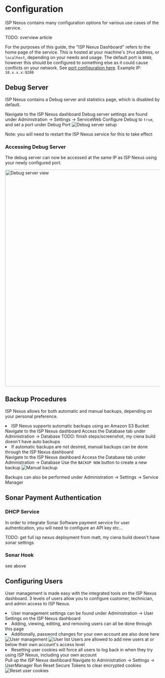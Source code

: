 # Configuration

ISP Nexus contains many configuration options for various use cases of the service.

<warning>TODO: overview article</warning>

<tip>
    For the purposes of this guide, the "ISP Nexus Dashboard" refers to the home page of the service.
    This is hosted at your machine's <code>IPv4</code> address, or <code>localhost</code>, depending on your needs and usage.
    The default port is <code>8080</code>, however this should be configured to something else as it could
    cause conflicts on your network. See <a href="Installation.md#first-deployment-setup">port configuration here</a>.
    Example IP: <code>10.x.x.x:9200</code>
</tip>

## Debug Server

ISP Nexus contains a Debug server and statistics page, which is disabled by default.

<procedure title="Enabling Debug Server">
    <step>Navigate to the ISP Nexus dashboard</step>
    <step>Debug server settings are found under <control>Administration → Settings → ServiceWeb</control></step>
    <step>Configure <control>Debug</control> to <code>true</code>, and set a port under <control>Debug Port</control></step>
    <img src="debug-server-setup.png" alt="Debug server setup" border-effect="line"/>
</procedure>

<tip>Note: you will need to restart the ISP Nexus service for this to take effect</tip>

### Accessing Debug Server

The debug server can now be accessed at the same IP as ISP Nexus using your newly configured port.

<img src="debug-server-view.png" alt="Debug server view" border-effect="line" width="706"/>

## Backup Procedures

ISP Nexus allows for both automatic and manual backups, depending on your personal preference.

<procedure title="Automatic Backups">
    <list>
        <li>ISP Nexus supports automatic backups using an Amazon S3 Bucket</li>
    </list>
    <step>Navigate to the ISP Nexus dashboard</step>
    <step>Access the Database tab under <control>Administration → Database</control></step>
    <step><warning>TODO: finish steps/screenshot, my ciena build doesn't have auto backups</warning></step>
</procedure>

<procedure title="Manual Backups">
    <list>
        <li>If automatic backups are not desired, manual backups can be done through the ISP Nexus dashboard</li>
    </list>
    <step>Navigate to the ISP Nexus dashboard</step>
    <step>Access the Database tab under <control>Administration → Database</control></step>
    <step>Use the <code>BACKUP NOW</code> button to create a new backup</step>
    <img src="backup-manual.png" alt="Manual backup" border-effect="line"/>
</procedure>

<tip>Backups can also be performed under <control>Administration → Settings → Service Manager</control></tip>

## Sonar Payment Authentication

### DHCP Service

In order to integrate Sonar Software payment service for user authentication,
you will need to configure an API key etc...

<warning>TODO: get full isp nexus deployment from matt, my ciena build doesn't have sonar settings</warning>

### Sonar Hook

<warning>see above</warning>

## Configuring Users

<p id="configuration-user-article">User management is made easy with the integrated tools on the ISP Nexus dashboard.
3 levels of users allow you to configure customer, technician, and admin access to ISP Nexus.</p>

<procedure title="User Management" id="configuration-user-manage">
    <list>
        <li>
            User management settings can be found under
            <control>Administration → User Settings</control> on the ISP Nexus dashboard
        </li>
        <li>Adding, viewing, editing, and removing users can all be done through this page</li>
        <li>Additionally, password changes for your own account are also done here</li>
    </list>
    <img src="user-management.png" alt="User management" border-effect="line"/>
    <img src="user-management-detailed.png" alt="User list" border-effect="line"/>
    <step>Users are allowed to add new users at or below their own account's access level</step>
</procedure>

<procedure title="Clearing ISP Nexus User Cookies" id="configuration-user-reset">
    <list>
        <li>Resetting user cookies will force all users to log back in when they try using ISP Nexus,
        including your own account</li>
    </list>
    <step>Pull up the ISP Nexus dashboard</step>
    <step>Navigate to <control>Administration → Settings → UserManager</control></step>
    <step>Run <control>Reset Secure Tokens</control> to clear encrypted cookies</step>
    <img src="user-reset-cookies.png" alt="Reset user cookies" border-effect="line"/>
</procedure>